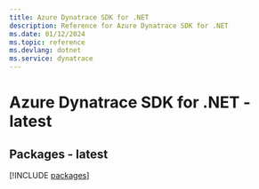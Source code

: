 ```yaml
---
title: Azure Dynatrace SDK for .NET
description: Reference for Azure Dynatrace SDK for .NET
ms.date: 01/12/2024
ms.topic: reference
ms.devlang: dotnet
ms.service: dynatrace
---
```

# Azure Dynatrace SDK for .NET - latest
## Packages - latest
[!INCLUDE [packages](dynatrace-index.md)]
